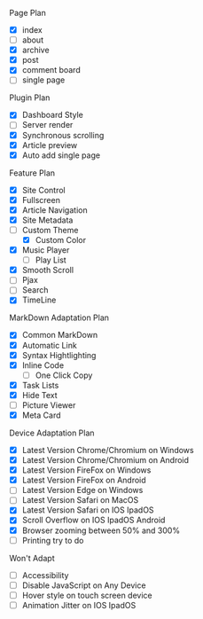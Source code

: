 Page Plan

- [x] index
- [ ] about
- [x] archive
- [x] post
- [x] comment board
- [ ] single page

Plugin Plan  

- [x] Dashboard Style
- [ ] Server render
- [x] Synchronous scrolling
- [x] Article preview
- [x] Auto add single page

Feature Plan

- [x] Site Control
- [x] Fullscreen
- [x] Article Navigation
- [x] Site Metadata
- [ ] Custom Theme
    - [x] Custom Color
- [x] Music Player
    - [ ] Play List
- [x] Smooth Scroll
- [ ] Pjax
- [ ] Search
- [x] TimeLine
 
MarkDown Adaptation Plan  

- [x] Common MarkDown
- [x] Automatic Link
- [x] Syntax Hightlighting
- [x] Inline Code
    - [ ] One Click Copy
- [x] Task Lists
- [x] Hide Text
- [ ] Picture Viewer
- [x] Meta Card

Device Adaptation Plan  

- [x] Latest Version Chrome/Chromium  on Windows  
- [x] Latest Version Chrome/Chromium  on Android  
- [x] Latest Version FireFox          on Windows  
- [x] Latest Version FireFox          on Android  
- [ ] Latest Version Edge             on Windows  
- [ ] Latest Version Safari           on MacOS  
- [x] Latest Version Safari           on IOS IpadOS  
- [x] Scroll Overflow                 on IOS IpadOS Android  
- [x] Browser zooming                 between 50% and 300%  
- [ ] Printing                        try to do  

Won't Adapt  

- [ ] Accessibility
- [ ] Disable JavaScript              on Any Device
- [ ] Hover style                     on touch screen device  
- [ ] Animation Jitter                on IOS IpadOS